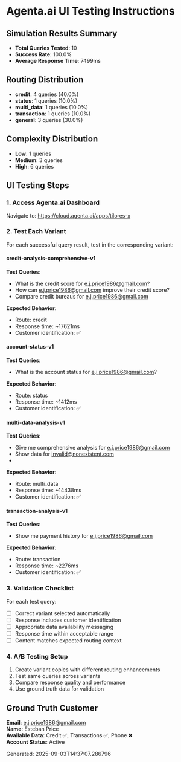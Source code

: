 # Agenta.ai UI Testing Instructions

## Simulation Results Summary
- **Total Queries Tested**: 10
- **Success Rate**: 100.0%
- **Average Response Time**: 7499ms

## Routing Distribution
- **credit**: 4 queries (40.0%)
- **status**: 1 queries (10.0%)
- **multi_data**: 1 queries (10.0%)
- **transaction**: 1 queries (10.0%)
- **general**: 3 queries (30.0%)

## Complexity Distribution
- **Low**: 1 queries
- **Medium**: 3 queries  
- **High**: 6 queries

## UI Testing Steps

### 1. Access Agenta.ai Dashboard
Navigate to: https://cloud.agenta.ai/apps/tilores-x

### 2. Test Each Variant
For each successful query result, test in the corresponding variant:

#### credit-analysis-comprehensive-v1
**Test Queries**:
- What is the credit score for e.j.price1986@gmail.com?
- How can e.j.price1986@gmail.com improve their credit score?
- Compare credit bureaus for e.j.price1986@gmail.com

**Expected Behavior**:
- Route: credit
- Response time: ~17621ms
- Customer identification: ✅

#### account-status-v1
**Test Queries**:
- What is the account status for e.j.price1986@gmail.com?

**Expected Behavior**:
- Route: status
- Response time: ~1412ms
- Customer identification: ✅

#### multi-data-analysis-v1
**Test Queries**:
- Give me comprehensive analysis for e.j.price1986@gmail.com
- Show data for invalid@nonexistent.com
- 

**Expected Behavior**:
- Route: multi_data
- Response time: ~14438ms
- Customer identification: ✅

#### transaction-analysis-v1
**Test Queries**:
- Show me payment history for e.j.price1986@gmail.com

**Expected Behavior**:
- Route: transaction
- Response time: ~2276ms
- Customer identification: ✅


### 3. Validation Checklist
For each test query:
- [ ] Correct variant selected automatically
- [ ] Response includes customer identification
- [ ] Appropriate data availability messaging
- [ ] Response time within acceptable range
- [ ] Content matches expected routing context

### 4. A/B Testing Setup
1. Create variant copies with different routing enhancements
2. Test same queries across variants
3. Compare response quality and performance
4. Use ground truth data for validation

## Ground Truth Customer
**Email**: e.j.price1986@gmail.com  
**Name**: Esteban Price  
**Available Data**: Credit ✅, Transactions ✅, Phone ❌  
**Account Status**: Active

Generated: 2025-09-03T14:37:07.286796
